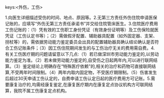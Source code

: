 keys:<外伤，工伤>

1.向医生详细描述受伤的时间、地点、原因等。2.无第三方责任外伤住院申请医保记账的，应填写“外伤无第三方责任承诺书”并交给住院管床医生。3.住院医疗费用工伤记账的：（1）凭有效的工伤职工身份凭证（有效身份证明等）及工伤保险就医凭证（工伤认定书等）；（2）需做假牙配置、辅助器具配置（如外固定器、支架、拐杖等）的，需依据劳动能力鉴定委员会出具的配置辅助器具确认结论确认是否符合工伤记账条件；（3）因工伤住院期间发生的与工伤治疗无关的费用需自费。4.有关工伤医疗期的问题请留意以下几点:（1）若已做深圳市劳动能力鉴定的,以劳动能力鉴定为准。（2）若未做劳动能力鉴定的,自受伤之日起两年内,可以进行联网结算。（3）鉴定结论上明确存在“特殊医疗依赖”的,相关的治疗和药物可直接联网结算,不受两年时间限制。（4）两年内取内固定物，不受医疗期限制。（5）伤害发生后超过30天申请工伤认定的，自费申请工伤认定日起的医疗费用方可记账。5.需要康复治疗的,均需经康复鉴定,在康复医疗期内在康复定点协议机构方可联网结算，我院不属工伤康复定点机构。